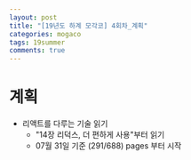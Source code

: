 ```yaml
---
layout: post
title: "[19년도 하계 모각코] 4회차_계획"
categories: mogaco
tags: 19summer
comments: true
---
```


# 계획
- 리액트를 다루는 기술 읽기
  - "14장 리덕스, 더 편하게 사용"부터 읽기
  - 07월 31일 기준 (291/688) pages 부터 시작



